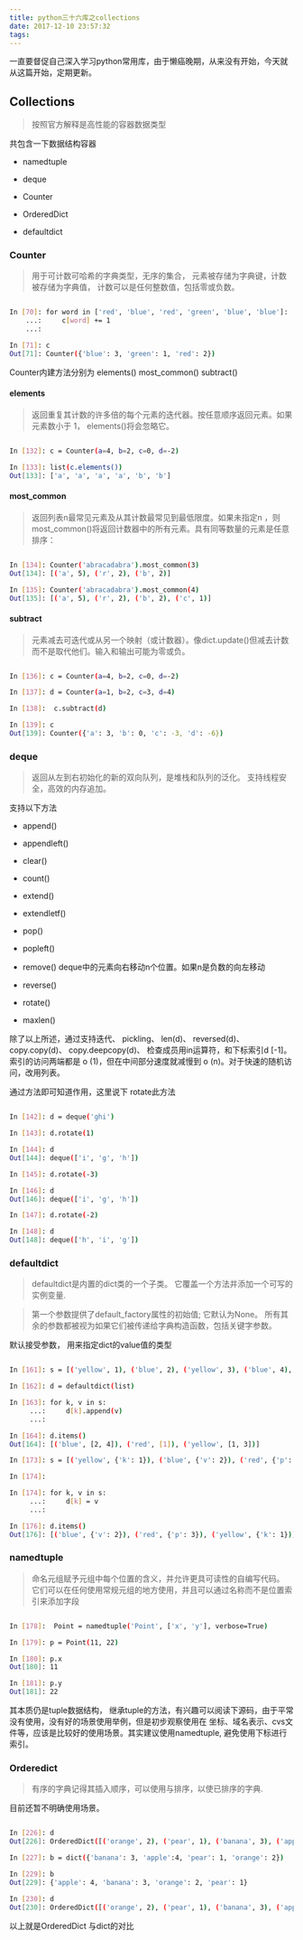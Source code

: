 ```yaml
---
title: python三十六库之collections
date: 2017-12-10 23:57:32
tags:
---
```


一直要督促自己深入学习python常用库，由于懒癌晚期，从来没有开始，今天就从这篇开始，定期更新。

## Collections

> 按照官方解释是高性能的容器数据类型

共包含一下数据结构容器

- namedtuple

- deque

- Counter

- OrderedDict

- defaultdict


### Counter

> 用于可计数可哈希的字典类型，无序的集合， 元素被存储为字典键，计数被存储为字典值， 计数可以是任何整数值，包括零或负数。

```bash

In [70]: for word in ['red', 'blue', 'red', 'green', 'blue', 'blue']:
    ...:     c[word] += 1
    ...:

In [71]: c
Out[71]: Counter({'blue': 3, 'green': 1, 'red': 2})

```

Counter内建方法分别为 elements() most_common() subtract()

#### elements

> 返回重复其计数的许多倍的每个元素的迭代器。按任意顺序返回元素。如果元素数小于 1， elements()将会忽略它。

```bash

In [132]: c = Counter(a=4, b=2, c=0, d=-2)

In [133]: list(c.elements())
Out[133]: ['a', 'a', 'a', 'a', 'b', 'b']

```

#### most_common

> 返回列表n最常见元素及从其计数最常见到最低限度。如果未指定n ，则most_common()将返回计数器中的所有元素。具有同等数量的元素是任意排序：

```bash

In [134]: Counter('abracadabra').most_common(3)
Out[134]: [('a', 5), ('r', 2), ('b', 2)]

In [135]: Counter('abracadabra').most_common(4)
Out[135]: [('a', 5), ('r', 2), ('b', 2), ('c', 1)]

```

#### subtract

> 元素减去可迭代或从另一个映射（或计数器）。像dict.update()但减去计数而不是取代他们。输入和输出可能为零或负。

```bash

In [136]: c = Counter(a=4, b=2, c=0, d=-2)

In [137]: d = Counter(a=1, b=2, c=3, d=4)

In [138]:  c.subtract(d)

In [139]: c
Out[139]: Counter({'a': 3, 'b': 0, 'c': -3, 'd': -6})

```
### deque

> 返回从左到右初始化的新的双向队列，是堆栈和队列的泛化。 支持线程安全，高效的内存追加。

支持以下方法

- append()

- appendleft()

- clear()

- count()

- extend()

- extendletf()

- pop()

- popleft()

- remove()  deque中的元素向右移动n个位置。如果n是负数的向左移动

- reverse()

- rotate()

- maxlen()

除了以上所述，通过支持迭代、 pickling、 len(d)、 reversed(d)、 copy.copy(d)、 copy.deepcopy(d)、 检查成员用in运算符，和下标索引d [-1]。索引的访问两端都是 o (1)，但在中间部分速度就减慢到 o (n)。对于快速的随机访问，改用列表。


通过方法即可知道作用，这里说下 rotate此方法

```bash

In [142]: d = deque('ghi')

In [143]: d.rotate(1)

In [144]: d
Out[144]: deque(['i', 'g', 'h'])

In [145]: d.rotate(-3)

In [146]: d
Out[146]: deque(['i', 'g', 'h'])

In [147]: d.rotate(-2)

In [148]: d
Out[148]: deque(['h', 'i', 'g'])

```

### defaultdict

> defaultdict是内置的dict类的一个子类。 它覆盖一个方法并添加一个可写的实例变量.

> 第一个参数提供了default_factory属性的初始值; 它默认为None。 所有其余的参数都被视为如果它们被传递给字典构造函数，包括关键字参数。

默认接受参数， 用来指定dict的value值的类型

```bash

In [161]: s = [('yellow', 1), ('blue', 2), ('yellow', 3), ('blue', 4), ('red', 1)]

In [162]: d = defaultdict(list)

In [163]: for k, v in s:
     ...:     d[k].append(v)
     ...:

In [164]: d.items()
Out[164]: [('blue', [2, 4]), ('red', [1]), ('yellow', [1, 3])]

In [173]: s = [('yellow', {'k': 1}), ('blue', {'v': 2}), ('red', {'p': 3})]

In [174]:

In [174]: for k, v in s:
     ...:     d[k] = v
     ...:

In [176]: d.items()
Out[176]: [('blue', {'v': 2}), ('red', {'p': 3}), ('yellow', {'k': 1})]

```

### namedtuple

> 命名元组赋予元组中每个位置的含义，并允许更具可读性的自编写代码。 它们可以在任何使用常规元组的地方使用，并且可以通过名称而不是位置索引来添加字段

```bash

In [178]:  Point = namedtuple('Point', ['x', 'y'], verbose=True)

In [179]: p = Point(11, 22)

In [180]: p.x
Out[180]: 11

In [181]: p.y
Out[181]: 22

```

其本质仍是tuple数据结构， 继承tuple的方法，有兴趣可以阅读下源码，由于平常没有使用，没有好的场景使用举例，但是初步观察使用在 坐标、域名表示、cvs文件等，应该是比较好的使用场景。其实建议使用namedtuple, 避免使用下标进行索引。

### Orderedict

> 有序的字典记得其插入顺序，可以使用与排序，以使已排序的字典.

目前还暂不明确使用场景。

```bash

In [226]: d
Out[226]: OrderedDict([('orange', 2), ('pear', 1), ('banana', 3), ('apple', 4)])

In [227]: b = dict({'banana': 3, 'apple':4, 'pear': 1, 'orange': 2})

In [229]: b
Out[229]: {'apple': 4, 'banana': 3, 'orange': 2, 'pear': 1}

In [230]: d
Out[230]: OrderedDict([('orange', 2), ('pear', 1), ('banana', 3), ('apple', 4)])

```

以上就是OrderedDict 与dict的对比

